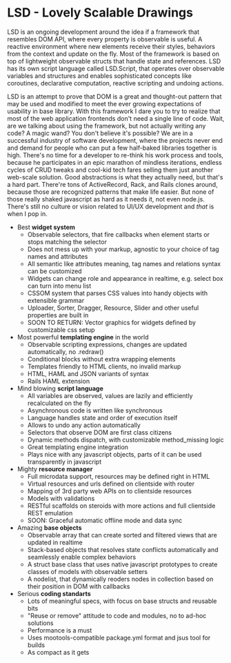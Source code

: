 LSD - Lovely Scalable Drawings
===

LSD is an ongoing development around the idea if a framework that resembles DOM API, where every property is observable is useful. A reactive environment where new elements receive their styles, behaviors from the context and update on the fly. Most of the framework is based on top of lightweight observable structs that handle state and references. LSD has its own script language called LSD.Script, that operates over observable variables and structures and enables sophisticated concepts like coroutines, declarative computation, reactive scripting and undoing actions.

LSD is an attempt to prove that DOM is a great and thought-out pattern that may be used and modified to meet the ever growing expectations of usability in base library. With this framework I dare you to try to realize that most of the web application frontends don't need a single line of code. Wait, are we talking about using the framework, but not actually writing any code? A magic wand? You don't believe it's possible? We are in a successful industry of software development, where the projects never end and demand for people who can put a few half-baked libraries together is high. There's no time for a developer to re-think his work process and tools, because he participates in an epic marathon of mindless iterations, endless cycles of CRUD tweaks and cool-kid tech fares selling them just another web-scale solution. Good abstractions is what they actually need, but that's a hard part. There're tons of ActiveRecord, Rack, and Rails clones around, because those are recognized patterns that make life easier. But none of those really shaked javascript as hard as it needs it, not even node.js. There's still no culture or vision related to UI/UX development and *that* is when I pop in.
 
* Best **widget system**
  * Observable selectors, that fire callbacks when element starts or stops matching the selector
  * Does not mess up with your markup, agnostic to your choice of tag names and attributes
  * All semantic like attributes meaning, tag names and relations syntax can be customized
  * Widgets can change role and appearance in realtime, e.g. select box can turn into menu list
  * CSSOM system that parses CSS values into handy objects with extensible grammar
  * Uploader, Sorter, Dragger, Resource, Slider and other useful properties are built in
  * SOON TO RETURN: Vector graphics for widgets defined by customizable css setup
* Most powerful **templating engine** in the world
  * Observable scripting expressions, changes are updated automatically, no .redraw()
  * Conditional blocks without extra wrapping elements
  * Templates friendly to HTML clients, no invalid markup
  * HTML, HAML and JSON variants of syntax
  * Rails HAML extension
* Mind blowing **script language**
  * All variables are observed, values are lazily and efficiently recalculated on the fly
  * Asynchronous code is written like synchronous
  * Language handles state and order of execution itself
  * Allows to undo any action automatically
  * Selectors that observe DOM are first class citizens
  * Dynamic methods dispatch, with customizable method_missing logic
  * Great templating engine integration
  * Plays nice with any javascript objects, parts of it can be used transparently in javascript
* Mighty **resource manager**
  * Full microdata support, resources may be defined right in HTML
  * Virtual resources and urls defined on clientside with router
  * Mapping of 3rd party web APIs on to clientside resources
  * Models with validations
  * RESTful scaffolds on steroids with more actions and full clientside REST emulation
  * SOON: Graceful automatic offline mode and data sync
* Amazing **base objects**
  * Observable array that can create sorted and filtered views that are updated in realtime
  * Stack-based objects that resolves state conflicts automatically and seamlessly enable complex behaviors
  * A struct base class that uses native javascript prototypes to create classes of models with observable setters
  * A nodelist, that dynamically reoders nodes in collection based on their position in DOM with callbacks
* Serious **coding standarts**
  * Lots of meaningful specs, with focus on base structs and reusable bits
  * "Reuse or remove" attitude to code and modules, no to ad-hoc solutions
  * Performance is a must
  * Uses mootools-compatible package.yml format and jsus tool for builds
  * As compact as it gets
  